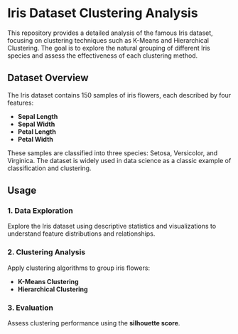 # Iris Dataset Clustering Analysis

This repository provides a detailed analysis of the famous Iris dataset, focusing on clustering techniques such as K-Means and Hierarchical Clustering. The goal is to explore the natural grouping of different Iris species and assess the effectiveness of each clustering method.

## Dataset Overview

The Iris dataset contains 150 samples of iris flowers, each described by four features:
- **Sepal Length**
- **Sepal Width**
- **Petal Length**
- **Petal Width**

These samples are classified into three species: Setosa, Versicolor, and Virginica. The dataset is widely used in data science as a classic example of classification and clustering.

## Usage

### 1. Data Exploration
Explore the Iris dataset using descriptive statistics and visualizations to understand feature distributions and relationships.

### 2. Clustering Analysis
Apply clustering algorithms to group iris flowers:
- **K-Means Clustering**
- **Hierarchical Clustering**

### 3. Evaluation
Assess clustering performance using the **silhouette score**.

